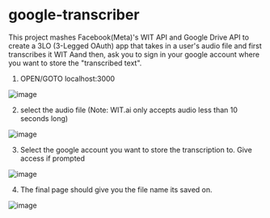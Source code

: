 # google-transcriber
This project mashes Facebook(Meta)'s WIT API and Google Drive API to create a 3LO (3-Legged OAuth) app that takes in a user's audio file and first transcribes it
WIT Aand then, ask you to sign in your google account where you want to store the "transcribed text".

1. OPEN/GOTO localhost:3000

![image](https://github.com/GyurMay/google-transcriber/assets/19346467/5a575fb4-de00-47fe-a0ea-796b2555910a)

2. select the audio file (Note: WIT.ai only accepts audio less than 10 seconds long)

![image](https://github.com/GyurMay/google-transcriber/assets/19346467/bbe8c8c3-0fcf-4621-a3bf-bf76fc4c5128)

3. Select the google account you want to store the transcription to. Give access if prompted

![image](https://github.com/GyurMay/google-transcriber/assets/19346467/c7207599-fa31-42bf-81f5-43c76e5fd426)

4. The final page should give you the file name its saved on.

![image](https://github.com/GyurMay/google-transcriber/assets/19346467/bfcb9078-a7bc-4a73-8776-a1f990884564)
